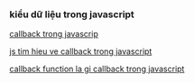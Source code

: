 ### kiểu dữ liệu trong javascript

[callback trong javascrip](https://toidicodedao.com/2015/02/05/callback-trong-javascript/)

[js tim hieu ve callback trong javascript](http://saysua.com/2013/08/28/js-tim-hieu-ve-callback-trong-javascript/)

[callback function la gi callback trong javascript](http://c-sharp.vn/javascript/callback-function-la-gi-callback-trong-javascript-888e33)
